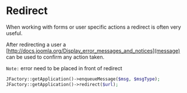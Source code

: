 # Redirect #

When working with forms or user specific actions a redirect is often very useful.

After redirecting a user a [http://docs.joomla.org/Display_error_messages_and_notices](message) can be used to confirm any action taken. 

`Note:` error need to be placed in front of redirect 

``` php
JFactory::getApplication()->enqueueMessage($msg, $msgType);
JFactory::getApplication()->redirect($url);
```
